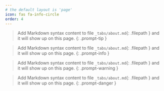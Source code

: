 ```yaml
---
# the default layout is 'page'
icon: fas fa-info-circle
order: 4
---
```


> Add Markdown syntax content to file `_tabs/about.md`{: .filepath } and it will show up on this page.
{: .prompt-tip }

> Add Markdown syntax content to file `_tabs/about.md`{: .filepath } and it will show up on this page.
{: .prompt-info }

> Add Markdown syntax content to file `_tabs/about.md`{: .filepath } and it will show up on this page.
{: .prompt-warning }

> Add Markdown syntax content to file `_tabs/about.md`{: .filepath } and it will show up on this page.
{: .prompt-danger }
